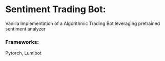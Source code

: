 # Sentiment Trading Bot: 

Vanilla Implementation of a Algorithmic Trading Bot leveraging pretrained sentiment analyzer

### Frameworks: 

Pytorch, Lumibot 
